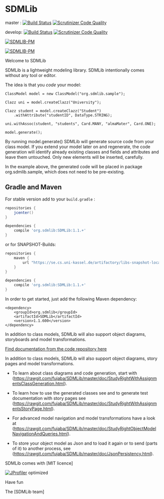 SDMLib
======

master : [![Build Status](https://travis-ci.org/fujaba/SDMLib.svg?branch=master)](https://travis-ci.org/fujaba/SDMLib) [![Scrutinizer Code Quality](https://scrutinizer-ci.com/g/fujaba/SDMLib/badges/quality-score.png?b=master)](https://scrutinizer-ci.com/g/fujaba/SDMLib/?branch=master)

develop: [![Build Status](https://travis-ci.org/fujaba/SDMLib.svg?branch=develop)](https://travis-ci.org/fujaba/SDMLib) [![Scrutinizer Code Quality](https://scrutinizer-ci.com/g/fujaba/SDMLib/badges/quality-score.png?b=develop)](https://scrutinizer-ci.com/g/fujaba/SDMLib/?branch=develop)

[![SDMLIB-PM](http://se.cs.uni-kassel.de/maven/icon?project=SDMLib&left=SDMLib-PM%20for%20standard%20User)](http://se.cs.uni-kassel.de/maven/org/sdmlib/SDMLib/latest/SDMLib-pm.jar)

[![SDMLIB-PM](http://se.cs.uni-kassel.de/maven/icon?project=SDMLib&left=SDMLib-PM%20for%20standard%20User)](http://se.cs.uni-kassel.de/maven/org/sdmlib/SDMLib/latest/SDMLib-pm.jar)

Welcome to SDMLib

SDMLib is a lightweight modeling library. SDMLib intentionally comes without any tool or editor. 

The idea is that you _code_ your model: 

    ClassModel model = new ClassModel("org.sdmlib.sample");

    Clazz uni = model.createClazz("University");

    Clazz student = model.createClazz("Student")
        .withAttribute("studentID", DataType.STRING);

    uni.withAssoc(student, "students", Card.MANY, "almaMater", Card.ONE);

    model.generate();

By running model.generate() SDMLib will generate source code from your class model. 
If you extend your model later on and regenerate, the code generation will identify 
already existing classes and fields and attributes and leave them untouched. Only new 
elements will be inserted, carefully. 

In the example above, the generated code will be placed in package org.sdmlib.sample, which does not need to be pre-existing.

## Gradle and Maven

For stable version add to your `build.gradle` :

~~~groovy
repositories {
    jcenter()
}

dependencies {
    compile 'org.sdmlib:SDMLib:1.1.+'
}
~~~

or for SNAPSHOT-Builds:
~~~groovy
repositories {
	maven {
        url "https://se.cs.uni-kassel.de/artifactory/libs-snapshot-local"
    }
}

dependencies {
    compile 'org.sdmlib:SDMLib:1.1.+'
}
~~~

In order to get started, just add the following Maven dependency:

    <dependency>
        <groupId>org.sdmlib</groupId>
        <artifactId>SDMLib</artifactId>
        <version>1.1.600</version>
    </dependency>

In addition to class models, SDMLib will also support object diagrams, storyboards and model transformations. 

[Find documentation from the code repository here](https://rawgit.com/fujaba/SDMLib/master/doc/index.html)

<p>In addition to class models, SDMLib will also support object diagrams, story pages and model transformations. </p>

 - To learn about class diagrams and code generation, start with 
   (https://rawgit.com/fujaba/SDMLib/master/doc/StudyRightWithAssignmentsClassGeneration.html).
	
 - To learn how to use the generated classes see and to generate test documentation with story pages see 
   (https://rawgit.com/fujaba/SDMLib/master/doc/StudyRightWithAssignmentsStoryPage.html).
	
 - For advanced model navigation and model transformations have a look at 
   (https://rawgit.com/fujaba/SDMLib/master/doc/StudyRightObjectModelNavigationAndQueries.html).

 - To store your object model as Json and to load it again or to send (parts of it) to another process, see
   (https://rawgit.com/fujaba/SDMLib/master/doc/JsonPersistency.html).
   
   
SDMLib comes with [MIT licence]

[![JProfiler](https://www.ej-technologies.com/images/product_banners/jprofiler_small.png)](http://www.ej-technologies.com/products/jprofiler/overview.html) optimized

Have fun 

The [SDMLib team]
